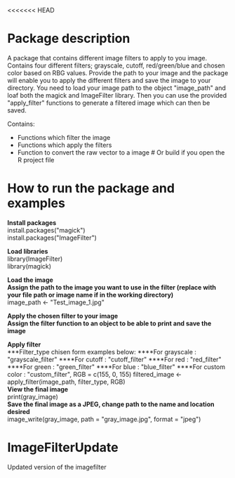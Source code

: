 <<<<<<< HEAD
# Package description
A package that contains different image filters to apply to you image.
Contains four different filters; grayscale, cutoff, red/green/blue and chosen 
color based on RBG values. Provide the path to your image and the package will
enable you to apply the different filters and save the image to your directory.
You need to load your image path to the object "image_path" and loaf both the 
magick and ImageFilter library. Then you can use the provided "apply_filter"
functions to generate a filtered image which can then be saved. 

Contains:
- Functions which filter the image
- Functions which apply the filters
- Function to convert the raw vector to a image # Or build if you open the R project file


# How to run the package and examples 
**Install packages**  
install.packages("magick")  
install.packages("ImageFilter") 

**Load libraries**  
library(ImageFilter)  
library(magick)


**Load the image**  
**Assign the path to the image you want to use in the filter (replace with your file path or image name if in the working directory)**  
image_path <- "Test_image_1.jpg"  


**Apply the chosen filter to your image**  
**Assign the filter function to an object to be able to print and save the image**

**Apply filter**  
***Filter_type chisen form examples below:
****For grayscale : "grayscale_filter"
****For cutoff : "cutoff_filter"
****For red : "red_filter"
****For green : "green_filter"
****For blue : "blue_filter"
****For custom color : "custom_filter", RGB = c(155, 0, 155)
filtered_image <- apply_filter(image_path, filter_type, RGB)   
**View the final image**  
print(gray_image)  
**Save the final image as a JPEG, change path to the name and location desired**  
image_write(gray_image, path = "gray_image.jpg", format = "jpeg")

# ImageFilterUpdate
Updated version of the imagefilter

